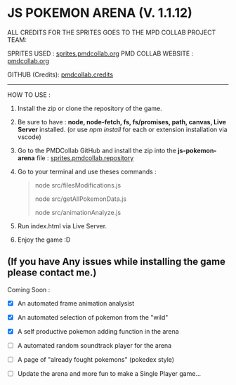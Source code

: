 # JS POKEMON ARENA (V. 1.1.12)

ALL CREDITS FOR THE SPRITES GOES TO THE MPD COLLAB PROJECT TEAM: 

SPRITES USED : [sprites.pmdcollab.org](https://sprites.pmdcollab.org/)
PMD COLLAB WEBSITE : [pmdcollab.org](https://pmdcollab.org/)

GITHUB (Credits): [pmdcollab.credits](https://github.com/PMDCollab/SpriteCollab/blob/master/spritebot_credits.txt)

---

HOW TO USE : 

1) Install the zip or clone the repository of the game.

2) Be sure to have : **node, node-fetch, fs, fs/promises, path, canvas, Live Server** installed. (or use *npm install* for each or extension installation via vscode)

3) Go to the PMDCollab GitHub and install the zip into the **js-pokemon-arena** file : 
[sprites.pmdcollab.repository](https://github.com/PMDCollab/SpriteCollab/tree/master)

4) Go to your terminal and use theses commands :

    >   node src/filesModifications.js
    >
    >   node src/getAllPokemonData.js
    >
    >   node src/animationAnalyze.js

5) Run index.html via Live Server.

6) Enjoy the game :D


(If you have Any issues while installing the game please contact me.)
---
Coming Soon :

- [X] An automated frame animation analysist

- [X] An automated selection of pokemon from the "wild"

- [X] A self productive pokemon adding function in the arena

- [ ] A automated random soundtrack player for the arena

- [ ] A page of "already fought pokemons" (pokedex style)

- [ ] Update the arena and more fun to make a Single Player game...
